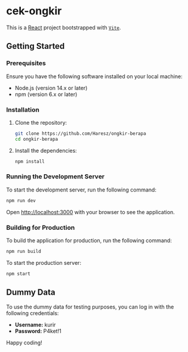 # cek-ongkir

This is a [React](https://react.dev/) project bootstrapped with [`Vite`](https://vitejs.dev/).


## Getting Started

### Prerequisites

Ensure you have the following software installed on your local machine:

- Node.js (version 14.x or later)
- npm (version 6.x or later)

### Installation

1. Clone the repository:

   ```bash
   git clone https://github.com/Haresz/ongkir-berapa
   cd ongkir-berapa
   ```

2. Install the dependencies:

   ```bash
   npm install
   ```

### Running the Development Server

To start the development server, run the following command:

```bash
npm run dev
```

Open [http://localhost:3000](http://localhost:3000) with your browser to see the application.

### Building for Production

To build the application for production, run the following command:

```bash
npm run build
```

To start the production server:

```bash
npm start
```

## Dummy Data

To use the dummy data for testing purposes, you can log in with the following credentials:

- **Username:** kurir
- **Password:** P4ket!1

Happy coding!
